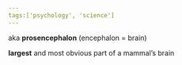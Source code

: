 ```yaml
---
tags:['psychology', 'science']
---
```


aka **prosencephalon** (encephalon = brain)

**largest** and most obvious part of a mammal’s brain
